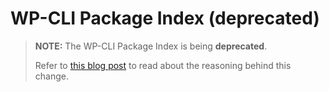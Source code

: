 WP-CLI Package Index (deprecated)
================================

> **NOTE:** The WP-CLI Package Index is being **deprecated**.
>
> Refer to [this blog post](https://make.wordpress.org/cli/2017/07/18/feature-development-discussion-recap/) to read about the reasoning behind this change.
